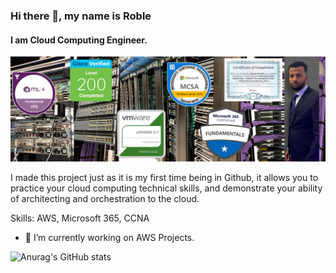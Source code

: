 ### Hi there 👋, my name is Roble
#### I am Cloud Computing Engineer.
![I am Cloud Computing Engineer.](https://github.com/MoRoble/MoRoble/blob/main/PicsArt_03-10-12.13.17.jpg)

I made this project just as it is my first time being in Github, it allows you to practice your cloud computing technical skills, and demonstrate your ability of architecting and orchestration to the cloud.

Skills: AWS, Microsoft 365, CCNA

- 🔭 I’m currently working on AWS Projects. 

<!--
**MoRoble/MoRoble** is a ✨ _special_ ✨ repository because its `README.md` (this file) appears on your GitHub profile.

Here are some ideas to get you started:

- 🔭 I’m currently working on Projects on AWS cloud solutions
- 🌱 I’m currently learning Terraform
- 👯 I’m looking to collaborate on cloud computiong
- 🤔 I’m looking for help with ...
- 💬 Ask me about ...
- 📫 How to reach me: ...
- 😄 Pronouns: ...
- ⚡ Fun fact: ...
-->

![Anurag's GitHub stats](https://github-readme-stats.vercel.app/api?username=MoRoble&theme=darcula&show_icons=true)
